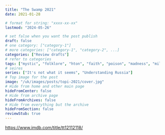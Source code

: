 ```yaml
---
title: "The Swamp 2021"
date: 2021-01-28

# format for string: "xxxx-xx-xx"
lastmod: "2024-05-26"

# set false when you want the post publish
draft: false
# one category: ["category-1"]
# more categories: ["category-1", "category-2", ...]
categories: ["Review drafts"]
# refer to categories
tags: ["mystic", "folklore", "hton", "faith", "poison", "madness", "militarism", "isolation", "arkhangelsk oblast", "dmitry glukhovsky"]
# seires
series: ["It's not what it seems", "Understanding Russia"]
# Top image for the post
image: "/uk/images/posts/topi-2021/cover.jpg"
# Hide from home and other main page
hideFromCenter: false
# Hide from archive page
hideFromArchives: false
# Hide from everything but the archive
hideFromSection: false
reviewStub: true
---
```

https://www.imdb.com/title/tt12112118/
<!--more-->